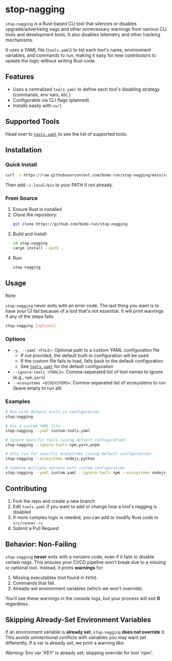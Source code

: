 # stop-nagging

`stop-nagging` is a Rust-based CLI tool that silences or disables upgrade/advertising nags and other unnecessary warnings from various CLI tools and development tools. It also disables telemetry and other tracking mechanisms.

It uses a YAML file (`tools.yaml`) to list each tool's name, environment variables, and commands to run, making it easy for new contributors to update the logic without writing Rust code.

## Features

- Uses a centralized `tools.yaml` to define each tool's disabling strategy (commands, env vars, etc.)
- Configurable via CLI flags (planned)
- Installs easily with `curl`

## Supported Tools

Head over to [`tools.yaml`](tools.yaml) to see the list of supported tools.

## Installation

### Quick Install

```bash
curl -s https://raw.githubusercontent.com/bodo-run/stop-nagging/main/scripts/install_stop_nagging.sh | bash
```

Then add `~/.local/bin` to your PATH if not already.

### From Source

1. Ensure Rust is installed
2. Clone the repository:
   ```bash
   git clone https://github.com/bodo-run/stop-nagging
   ```
3. Build and install:
   ```bash
   cd stop-nagging
   cargo install --path .
   ```
4. Run:
   ```bash
   stop-nagging
   ```

## Usage

> [!NOTE]  
> `stop-nagging` never exits with an error code. The last thing you want is to have your CI fail because of a tool that's not essential. It will print warnings if any of the steps fails.

```bash
stop-nagging [options]
```

### Options

- `-y, --yaml <FILE>`: Optional path to a custom YAML configuration file
  - If not provided, the default built-in configuration will be used
  - If the custom file fails to load, falls back to the default configuration
  - See [`tools.yaml`](tools.yaml) for the default configuration
- `--ignore-tools <TOOLS>`: Comma-separated list of tool names to ignore (e.g., `npm,yarn`)
- `--ecosystems <ECOSYSTEMS>`: Comma-separated list of ecosystems to run (leave empty to run all)

### Examples

```bash
# Run with default built-in configuration
stop-nagging

# Use a custom YAML file
stop-nagging --yaml custom-tools.yaml

# Ignore specific tools (using default configuration)
stop-nagging --ignore-tools npm,yarn,pnpm

# Only run for specific ecosystems (using default configuration)
stop-nagging --ecosystems nodejs,python

# Combine multiple options with custom configuration
stop-nagging --yaml custom.yaml --ignore-tools npm --ecosystems nodejs
```

## Contributing

1. Fork the repo and create a new branch
2. Edit `tools.yaml` if you want to add or change how a tool's nagging is disabled
3. If more complex logic is needed, you can add or modify Rust code in `src/runner.rs`
4. Submit a Pull Request

## Behavior: Non-Failing

`stop-nagging` **never** exits with a nonzero code, even if it fails to disable certain nags. This ensures your CI/CD pipeline won't break due to a missing or optional tool. Instead, it prints **warnings** for:

1. Missing executables (not found in `PATH`).
2. Commands that fail.
3. Already-set environment variables (which we won't override).

You'll see these warnings in the console logs, but your process will exit **0** regardless.

## Skipping Already-Set Environment Variables

If an environment variable is **already set**, `stop-nagging` **does not override** it. This avoids unintentional conflicts with variables you may want set differently. If a var is already set, we print a warning like:

Warning: Env var 'KEY' is already set; skipping override for tool 'npm'.
